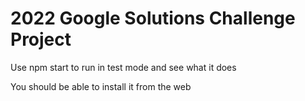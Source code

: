 # 2022 Google Solutions Challenge Project

Use npm start to run in test mode and see what it does

You should be able to install it from the web